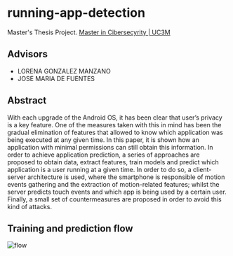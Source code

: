 # running-app-detection

Master's Thesis Project. [Master in Cibersecyrity | UC3M](https://www.uc3m.es/ss/Satellite/Postgrado/en/Detalle/Estudio_C/1371209197821/1371219633369/Master_in_Cybersecurity)

## Advisors
* LORENA GONZALEZ MANZANO
* JOSE MARIA DE FUENTES

## Abstract

With each upgrade of the Android OS, it has been clear that user’s privacy is a key feature. One of the measures taken with this in mind has been the gradual elimination of features that allowed to know which application was being executed at any given time. In this paper, it is shown how an application with minimal permissions can still obtain this information. In order to achieve application prediction, a series of approaches are proposed to obtain data, extract features, train models and predict which application is a user running at a given time. In order to do so, a client-server architecture is used, where the smartphone is responsible of motion events gathering and the extraction of motion-related features; whilst the server predicts touch events and which app is being used by a certain user. Finally, a small set of countermeasures are proposed in order to avoid this kind of attacks.

## Training and prediction flow

![flow](https://lh5.googleusercontent.com/RgvnjVAZywFWoeVgWNCDcZgb07q3J63w8DVQZgoycGrDSkQ1tZEuxJDuDatHNzDcSvEulcKvce7kvzM=w1920-h961)
